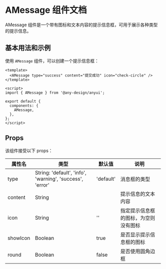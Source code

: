 # AMessage 组件文档

AMessage 组件是一个带有图标和文本内容的提示信息框，可用于展示各种类型的提示信息。

## 基本用法和示例

使用 `AMessage` 组件，可以创建一个提示信息框：

```vue
<template>
  <AMessage type="success" content="提交成功" icon="check-circle" />
</template>

<script>
import { AMessage } from '@any-design/anyui';

export default {
  components: {
    AMessage,
  },
};
</script>
```

## Props

该组件接受以下 props：

| 属性名   | 类型                                                     | 默认值    | 说明                                 |
| -------- | -------------------------------------------------------- | --------- | ------------------------------------ |
| type     | String: 'default', 'info', 'warning', 'success', 'error' | 'default' | 消息框的类型                         |
| content  | String                                                   |           | 提示信息的文本内容                   |
| icon     | String                                                   | ''        | 指定提示信息框的图标，为空则没有图标 |
| showIcon | Boolean                                                  | true      | 是否显示提示信息框的图标             |
| round    | Boolean                                                  | false     | 是否使用圆角边框                     |
